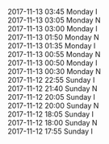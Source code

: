 2017-11-13 03:45 Monday  I  
2017-11-13 03:05 Monday  N  
2017-11-13 03:00 Monday  I  
2017-11-13 01:50 Monday  N  
2017-11-13 01:35 Monday  I  
2017-11-13 00:55 Monday  N  
2017-11-13 00:50 Monday  I  
2017-11-13 00:30 Monday  N  
2017-11-12 22:55 Sunday  I  
2017-11-12 21:40 Sunday  N  
2017-11-12 20:05 Sunday  I  
2017-11-12 20:00 Sunday  N  
2017-11-12 18:05 Sunday  I  
2017-11-12 18:00 Sunday  N  
2017-11-12 17:55 Sunday  I  
